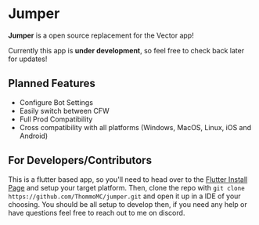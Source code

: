 # Jumper

**Jumper** is a open source replacement for the Vector app!

Currently this app is **under development**, so feel free to check back later for updates!

## Planned Features
- Configure Bot Settings
- Easily switch between CFW
- Full Prod Compatibility
- Cross compatibility with all platforms (Windows, MacOS, Linux, iOS and Android)

## For Developers/Contributors
This is a flutter based app, so you'll need to head over to the [Flutter Install Page](https://docs.flutter.dev/get-started/install) and setup your target platform.
Then, clone the repo with `git clone https://github.com/ThommoMC/jumper.git` and open it up in a IDE of your choosing.
You should be all setup to develop then, if you need any help or have questions feel free to reach out to me on discord.
